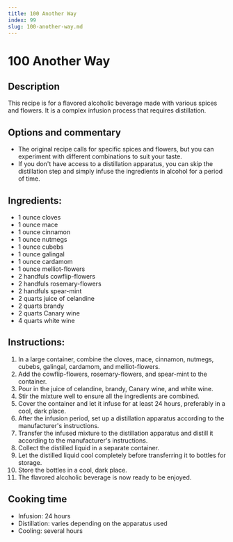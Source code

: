 ```yaml
---
title: 100 Another Way
index: 99
slug: 100-another-way.md
---
```


# 100 Another Way

## Description
This recipe is for a flavored alcoholic beverage made with various spices and flowers. It is a complex infusion process that requires distillation.

## Options and commentary
- The original recipe calls for specific spices and flowers, but you can experiment with different combinations to suit your taste.
- If you don't have access to a distillation apparatus, you can skip the distillation step and simply infuse the ingredients in alcohol for a period of time.

## Ingredients:
- 1 ounce cloves
- 1 ounce mace
- 1 ounce cinnamon
- 1 ounce nutmegs
- 1 ounce cubebs
- 1 ounce galingal
- 1 ounce cardamom
- 1 ounce melliot-flowers
- 2 handfuls cowflip-flowers
- 2 handfuls rosemary-flowers
- 2 handfuls spear-mint
- 2 quarts juice of celandine
- 2 quarts brandy
- 2 quarts Canary wine
- 4 quarts white wine

## Instructions:
1. In a large container, combine the cloves, mace, cinnamon, nutmegs, cubebs, galingal, cardamom, and melliot-flowers.
2. Add the cowflip-flowers, rosemary-flowers, and spear-mint to the container.
3. Pour in the juice of celandine, brandy, Canary wine, and white wine.
4. Stir the mixture well to ensure all the ingredients are combined.
5. Cover the container and let it infuse for at least 24 hours, preferably in a cool, dark place.
6. After the infusion period, set up a distillation apparatus according to the manufacturer's instructions.
7. Transfer the infused mixture to the distillation apparatus and distill it according to the manufacturer's instructions.
8. Collect the distilled liquid in a separate container.
9. Let the distilled liquid cool completely before transferring it to bottles for storage.
10. Store the bottles in a cool, dark place.
11. The flavored alcoholic beverage is now ready to be enjoyed.

## Cooking time
- Infusion: 24 hours
- Distillation: varies depending on the apparatus used
- Cooling: several hours